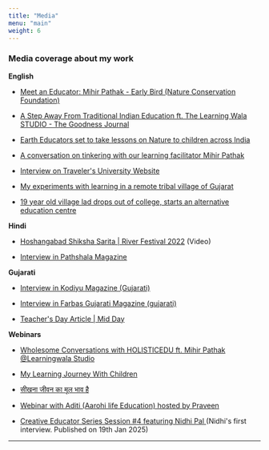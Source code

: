 ```yaml
---
title: "Media"
menu: "main"
weight: 6
---
```


### Media coverage about my work

**English**

*   [Meet an Educator: Mihir Pathak - Early Bird (Nature Conservation Foundation)](https://www.early-bird.in/meet-an-educator-mihir-pathak/)

*   [A Step Away From Traditional Indian Education ft. The Learning Wala STUDIO - The Goodness Journal](https://givingforgood.org/goodness-journal/a-step-away-from-traditional-indian-education-ft-the-learning-wala-studio)
    
*   [Earth Educators set to take lessons on Nature to children across India](https://www.thehindu.com/life-and-style/earth-educators-set-to-take-lessons-on-nature-to-children-across-india/article65714778.ece)
    
*   [A conversation on tinkering with our learning facilitator Mihir Pathak](https://unstructured.studio/blog/a-conversation-on-tinkering-with-learning-facilitator-mihir-pathak/)
    
*   [Interview on Traveler's University Website](https://www.travellersuniversity.org/post/learningwala-stories)
    
*   [My experiments with learning in a remote tribal village of Gujarat](https://yourstory.com/2017/03/experiments-with-learning-pindval/amp)
    
*   [19 year old village lad drops out of college, starts an alternative education centre](https://yourstory.com/2015/04/learnlabs-mihir-pathak/amp)
    

**Hindi**

*   [Hoshangabad Shiksha Sarita | River Festival 2022](https://www.youtube.com/watch?v=dIcF-JJy_kc) (Video)
    
*   [Interview in Pathshala Magazine](https://drive.google.com/file/d/1snATWfz1EiCxh6BckHzQ3oJkanmRq5iO/view) 
    

**Gujarati**

*   [Interview in Kodiyu Magazine (Gujarati)](https://drive.google.com/file/d/1x7BhVHsvHOjz9wJ1PyDcD0se1AOVytN6/view)
    
*   [Interview in Farbas Gujarati Magazine (gujarati)](https://drive.google.com/file/d/16ongEantEIbFePxYHJFVMnOrnY-OhXmb/view)
    
*   [Teacher's Day Article | Mid Day](https://epaper.gujaratimidday.com/ePaperImg/gmd_17072023/?src=direct#epaper_Mumbai/1)
    

**Webinars**

*   [Wholesome Conversations with HOLISTICEDU ft. Mihir Pathak @Learningwala Studio](https://www.youtube.com/watch?v=9BBotAhm160&t=88s) 
    
*   [My Learning Journey With Children](https://www.youtube.com/watch?v=PU9utQeq7QA)
    
*   [सीखना जीवन का मूल भाव है](https://fb.watch/ny21X26zlz/)

*   [Webinar with Aditi (Aarohi life Education) hosted by Praveen](https://www.instagram.com/p/CIgKVrTpsoe/?img_index=1)

*   [Creative Educator Series Session #4 featuring Nidhi Pal
](https://www.youtube.com/watch?v=bJ9IN5sXsUk)  (Nidhi's first interview. Published on 19th Jan 2025)

-------

